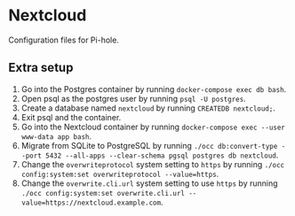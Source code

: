 Nextcloud
================

Configuration files for Pi-hole.

## Extra setup

1. Go into the Postgres container by running `docker-compose exec db bash`.
2. Open psql as the postgres user by running `psql -U postgres`.
3. Create a database named `nextcloud` by running `CREATEDB nextcloud;`.
4. Exit psql and the container.
5. Go into the Nextcloud container by running `docker-compose exec --user www-data app bash`.
6. Migrate from SQLite to PostgreSQL by running `./occ db:convert-type --port 5432 --all-apps --clear-schema pgsql postgres db nextcloud`.
7. Change the `overwriteprotocol` system setting to `https` by running `./occ config:system:set overwriteprotocol --value=https`.
8. Change the `overwrite.cli.url` system setting to use `https` by running `./occ config:system:set overwrite.cli.url --value=https://nextcloud.example.com`.
